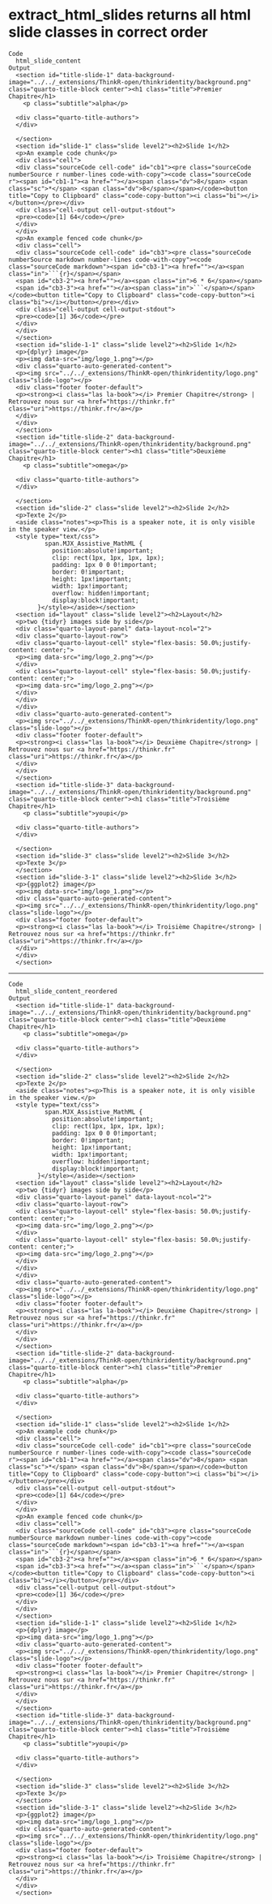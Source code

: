 # extract_html_slides returns all html slide classes in correct order

    Code
      html_slide_content
    Output
      <section id="title-slide-1" data-background-image="../../_extensions/ThinkR-open/thinkridentity/background.png" class="quarto-title-block center"><h1 class="title">Premier Chapitre</h1>
        <p class="subtitle">alpha</p>
      
      <div class="quarto-title-authors">
      </div>
      
      </section>
      <section id="slide-1" class="slide level2"><h2>Slide 1</h2>
      <p>An example code chunk</p>
      <div class="cell">
      <div class="sourceCode cell-code" id="cb1"><pre class="sourceCode numberSource r number-lines code-with-copy"><code class="sourceCode r"><span id="cb1-1"><a href=""></a><span class="dv">8</span> <span class="sc">*</span> <span class="dv">8</span></span></code><button title="Copy to Clipboard" class="code-copy-button"><i class="bi"></i></button></pre></div>
      <div class="cell-output cell-output-stdout">
      <pre><code>[1] 64</code></pre>
      </div>
      </div>
      <p>An example fenced code chunk</p>
      <div class="cell">
      <div class="sourceCode cell-code" id="cb3"><pre class="sourceCode numberSource markdown number-lines code-with-copy"><code class="sourceCode markdown"><span id="cb3-1"><a href=""></a><span class="in">```{r}</span></span>
      <span id="cb3-2"><a href=""></a><span class="in">6 * 6</span></span>
      <span id="cb3-3"><a href=""></a><span class="in">```</span></span></code><button title="Copy to Clipboard" class="code-copy-button"><i class="bi"></i></button></pre></div>
      <div class="cell-output cell-output-stdout">
      <pre><code>[1] 36</code></pre>
      </div>
      </div>
      </section>
      <section id="slide-1-1" class="slide level2"><h2>Slide 1</h2>
      <p>{dplyr} image</p>
      <p><img data-src="img/logo_1.png"></p>
      <div class="quarto-auto-generated-content">
      <p><img src="../../_extensions/ThinkR-open/thinkridentity/logo.png" class="slide-logo"></p>
      <div class="footer footer-default">
      <p><strong><i class="las la-book"></i> Premier Chapitre</strong> | Retrouvez nous sur <a href="https://thinkr.fr" class="uri">https://thinkr.fr</a></p>
      </div>
      </div>
      </section>
      <section id="title-slide-2" data-background-image="../../_extensions/ThinkR-open/thinkridentity/background.png" class="quarto-title-block center"><h1 class="title">Deuxième Chapitre</h1>
        <p class="subtitle">omega</p>
      
      <div class="quarto-title-authors">
      </div>
      
      </section>
      <section id="slide-2" class="slide level2"><h2>Slide 2</h2>
      <p>Texte 2</p>
      <aside class="notes"><p>This is a speaker note, it is only visible in the speaker view.</p>
      <style type="text/css">
              span.MJX_Assistive_MathML {
                position:absolute!important;
                clip: rect(1px, 1px, 1px, 1px);
                padding: 1px 0 0 0!important;
                border: 0!important;
                height: 1px!important;
                width: 1px!important;
                overflow: hidden!important;
                display:block!important;
            }</style></aside></section>
      <section id="layout" class="slide level2"><h2>Layout</h2>
      <p>two {tidyr} images side by side</p>
      <div class="quarto-layout-panel" data-layout-ncol="2">
      <div class="quarto-layout-row">
      <div class="quarto-layout-cell" style="flex-basis: 50.0%;justify-content: center;">
      <p><img data-src="img/logo_2.png"></p>
      </div>
      <div class="quarto-layout-cell" style="flex-basis: 50.0%;justify-content: center;">
      <p><img data-src="img/logo_2.png"></p>
      </div>
      </div>
      </div>
      <div class="quarto-auto-generated-content">
      <p><img src="../../_extensions/ThinkR-open/thinkridentity/logo.png" class="slide-logo"></p>
      <div class="footer footer-default">
      <p><strong><i class="las la-book"></i> Deuxième Chapitre</strong> | Retrouvez nous sur <a href="https://thinkr.fr" class="uri">https://thinkr.fr</a></p>
      </div>
      </div>
      </section>
      <section id="title-slide-3" data-background-image="../../_extensions/ThinkR-open/thinkridentity/background.png" class="quarto-title-block center"><h1 class="title">Troisième Chapitre</h1>
        <p class="subtitle">youpi</p>
      
      <div class="quarto-title-authors">
      </div>
      
      </section>
      <section id="slide-3" class="slide level2"><h2>Slide 3</h2>
      <p>Texte 3</p>
      </section>
      <section id="slide-3-1" class="slide level2"><h2>Slide 3</h2>
      <p>{ggplot2} image</p>
      <p><img data-src="img/logo_1.png"></p>
      <div class="quarto-auto-generated-content">
      <p><img src="../../_extensions/ThinkR-open/thinkridentity/logo.png" class="slide-logo"></p>
      <div class="footer footer-default">
      <p><strong><i class="las la-book"></i> Troisième Chapitre</strong> | Retrouvez nous sur <a href="https://thinkr.fr" class="uri">https://thinkr.fr</a></p>
      </div>
      </div>
      </section>

---

    Code
      html_slide_content_reordered
    Output
      <section id="title-slide-1" data-background-image="../../_extensions/ThinkR-open/thinkridentity/background.png" class="quarto-title-block center"><h1 class="title">Deuxième Chapitre</h1>
        <p class="subtitle">omega</p>
      
      <div class="quarto-title-authors">
      </div>
      
      </section>
      <section id="slide-2" class="slide level2"><h2>Slide 2</h2>
      <p>Texte 2</p>
      <aside class="notes"><p>This is a speaker note, it is only visible in the speaker view.</p>
      <style type="text/css">
              span.MJX_Assistive_MathML {
                position:absolute!important;
                clip: rect(1px, 1px, 1px, 1px);
                padding: 1px 0 0 0!important;
                border: 0!important;
                height: 1px!important;
                width: 1px!important;
                overflow: hidden!important;
                display:block!important;
            }</style></aside></section>
      <section id="layout" class="slide level2"><h2>Layout</h2>
      <p>two {tidyr} images side by side</p>
      <div class="quarto-layout-panel" data-layout-ncol="2">
      <div class="quarto-layout-row">
      <div class="quarto-layout-cell" style="flex-basis: 50.0%;justify-content: center;">
      <p><img data-src="img/logo_2.png"></p>
      </div>
      <div class="quarto-layout-cell" style="flex-basis: 50.0%;justify-content: center;">
      <p><img data-src="img/logo_2.png"></p>
      </div>
      </div>
      </div>
      <div class="quarto-auto-generated-content">
      <p><img src="../../_extensions/ThinkR-open/thinkridentity/logo.png" class="slide-logo"></p>
      <div class="footer footer-default">
      <p><strong><i class="las la-book"></i> Deuxième Chapitre</strong> | Retrouvez nous sur <a href="https://thinkr.fr" class="uri">https://thinkr.fr</a></p>
      </div>
      </div>
      </section>
      <section id="title-slide-2" data-background-image="../../_extensions/ThinkR-open/thinkridentity/background.png" class="quarto-title-block center"><h1 class="title">Premier Chapitre</h1>
        <p class="subtitle">alpha</p>
      
      <div class="quarto-title-authors">
      </div>
      
      </section>
      <section id="slide-1" class="slide level2"><h2>Slide 1</h2>
      <p>An example code chunk</p>
      <div class="cell">
      <div class="sourceCode cell-code" id="cb1"><pre class="sourceCode numberSource r number-lines code-with-copy"><code class="sourceCode r"><span id="cb1-1"><a href=""></a><span class="dv">8</span> <span class="sc">*</span> <span class="dv">8</span></span></code><button title="Copy to Clipboard" class="code-copy-button"><i class="bi"></i></button></pre></div>
      <div class="cell-output cell-output-stdout">
      <pre><code>[1] 64</code></pre>
      </div>
      </div>
      <p>An example fenced code chunk</p>
      <div class="cell">
      <div class="sourceCode cell-code" id="cb3"><pre class="sourceCode numberSource markdown number-lines code-with-copy"><code class="sourceCode markdown"><span id="cb3-1"><a href=""></a><span class="in">```{r}</span></span>
      <span id="cb3-2"><a href=""></a><span class="in">6 * 6</span></span>
      <span id="cb3-3"><a href=""></a><span class="in">```</span></span></code><button title="Copy to Clipboard" class="code-copy-button"><i class="bi"></i></button></pre></div>
      <div class="cell-output cell-output-stdout">
      <pre><code>[1] 36</code></pre>
      </div>
      </div>
      </section>
      <section id="slide-1-1" class="slide level2"><h2>Slide 1</h2>
      <p>{dplyr} image</p>
      <p><img data-src="img/logo_1.png"></p>
      <div class="quarto-auto-generated-content">
      <p><img src="../../_extensions/ThinkR-open/thinkridentity/logo.png" class="slide-logo"></p>
      <div class="footer footer-default">
      <p><strong><i class="las la-book"></i> Premier Chapitre</strong> | Retrouvez nous sur <a href="https://thinkr.fr" class="uri">https://thinkr.fr</a></p>
      </div>
      </div>
      </section>
      <section id="title-slide-3" data-background-image="../../_extensions/ThinkR-open/thinkridentity/background.png" class="quarto-title-block center"><h1 class="title">Troisième Chapitre</h1>
        <p class="subtitle">youpi</p>
      
      <div class="quarto-title-authors">
      </div>
      
      </section>
      <section id="slide-3" class="slide level2"><h2>Slide 3</h2>
      <p>Texte 3</p>
      </section>
      <section id="slide-3-1" class="slide level2"><h2>Slide 3</h2>
      <p>{ggplot2} image</p>
      <p><img data-src="img/logo_1.png"></p>
      <div class="quarto-auto-generated-content">
      <p><img src="../../_extensions/ThinkR-open/thinkridentity/logo.png" class="slide-logo"></p>
      <div class="footer footer-default">
      <p><strong><i class="las la-book"></i> Troisième Chapitre</strong> | Retrouvez nous sur <a href="https://thinkr.fr" class="uri">https://thinkr.fr</a></p>
      </div>
      </div>
      </section>

